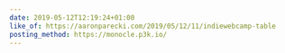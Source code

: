 ```yaml
---
date: 2019-05-12T12:19:24+01:00
like_of: https://aaronparecki.com/2019/05/12/11/indiewebcamp-table
posting_method: https://monocle.p3k.io/
---
```

